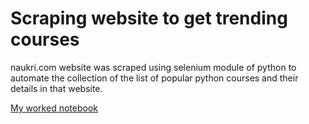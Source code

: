 # Scraping website to get trending courses
naukri.com website was scraped using selenium module of python to automate the collection of the list of popular python courses and their details in that website.

[My worked notebook](https://nbviewer.org/github/jesmigeorge/Scraping-website-to-get-trending-courses/blob/master/Web%20Scraping%20Notes.ipynb)
